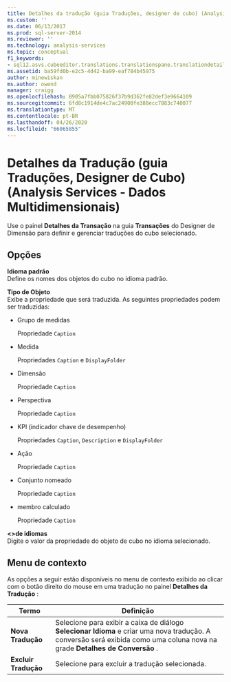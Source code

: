 ```yaml
---
title: Detalhes da tradução (guia Traduções, designer de cubo) (Analysis Services-dados multidimensionais) | Microsoft Docs
ms.custom: ''
ms.date: 06/13/2017
ms.prod: sql-server-2014
ms.reviewer: ''
ms.technology: analysis-services
ms.topic: conceptual
f1_keywords:
- sql12.asvs.cubeeditor.translations.translationspane.translationdetails.f1
ms.assetid: ba59fd0b-e2c5-4d42-ba99-eaf784b45975
author: minewiskan
ms.author: owend
manager: craigg
ms.openlocfilehash: 8905a7fbb075826f37b9d362fe82def3e9664109
ms.sourcegitcommit: 6fd8c1914de4c7ac24900fe388ecc7883c740077
ms.translationtype: MT
ms.contentlocale: pt-BR
ms.lasthandoff: 04/26/2020
ms.locfileid: "66065855"
---
```

# <a name="translation-details-translations-tab-cube-designer-analysis-services---multidimensional-data"></a>Detalhes da Tradução (guia Traduções, Designer de Cubo) (Analysis Services - Dados Multidimensionais)
  Use o painel **Detalhes da Transação** na guia **Transações** do Designer de Dimensão para definir e gerenciar traduções do cubo selecionado.  
  
## <a name="options"></a>Opções  
 **Idioma padrão**  
 Define os nomes dos objetos do cubo no idioma padrão.  
  
 **Tipo de Objeto**  
 Exibe a propriedade que será traduzida. As seguintes propriedades podem ser traduzidas:  
  
-   Grupo de medidas  
  
     Propriedade `Caption`  
  
-   Medida  
  
     Propriedades `Caption` e `DisplayFolder`  
  
-   Dimensão  
  
     Propriedade `Caption`  
  
-   Perspectiva  
  
     Propriedade `Caption`  
  
-   KPI (indicador chave de desempenho)  
  
     Propriedades `Caption`, `Description` e `DisplayFolder`  
  
-   Ação  
  
     Propriedade `Caption`  
  
-   Conjunto nomeado  
  
     Propriedade `Caption`  
  
-   membro calculado  
  
     Propriedade `Caption`  
  
 **\<>de idiomas**  
 Digite o valor da propriedade do objeto de cubo no idioma selecionado.  
  
## <a name="context-menu"></a>Menu de contexto  
 As opções a seguir estão disponíveis no menu de contexto exibido ao clicar com o botão direito do mouse em uma tradução no painel **Detalhes da Tradução** :  
  
|Termo|Definição|  
|----------|----------------|  
|**Nova Tradução**|Selecione para exibir a caixa de diálogo **Selecionar Idioma** e criar uma nova tradução. A conversão será exibida como uma coluna nova na grade **Detalhes de Conversão** .|  
|**Excluir Tradução**|Selecione para excluir a tradução selecionada.|  
  
  
